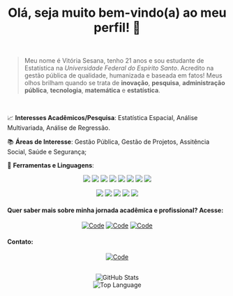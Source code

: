 <div align="center">
 <p><h1>Olá, seja muito bem-vindo(a) ao meu perfil! 🥰</h1></p>
</div>
<br />

 > Meu nome é Vitória Sesana, tenho 21 anos e sou estudante de Estatística na *Universidade Federal do Espírito Santo*. Acredito na gestão pública de qualidade, humanizada e baseada em fatos! Meus olhos brilham quando se trata de **inovação**, **pesquisa**, **administração pública**, **tecnologia**, **matemática** e **estatística**.

<br />

📈 **Interesses Acadêmicos/Pesquisa**: Estatística Espacial, Análise Multivariada, Análise de Regressão. 

📚 **Áreas de Interesse**: Gestão Pública, Gestão de Projetos, Assitência Social, Saúde e Segurança;


🔧 **Ferramentas e Linguagens**: 

<p align="center">
    <img src="https://img.shields.io/badge/R-badge?style=for-the-badge&color=%23265fb2">
    <img src="https://img.shields.io/badge/Python-badge?style=for-the-badge&color=%23f6d24a">
    <img src="https://img.shields.io/badge/RMarkdown-badge?style=for-the-badge&color=%23db1e28">
    <img src="https://img.shields.io/badge/Quarto-badge?style=for-the-badge&color=%233e79a1">
    <img src="https://img.shields.io/badge/SQL-badge?style=for-the-badge&color=%23db7432">
    <img src="https://img.shields.io/badge/Latex-badge?style=for-the-badge&color=%23008080">
    <img src="https://img.shields.io/badge/Shiny-badge?style=for-the-badge&color=orange">
    <img src="https://img.shields.io/badge/Power%20BI-badge?style=for-the-badge&color=%23e9c500">
</p>

<p align="center">
    <img src="https://img.shields.io/badge/Git-badge?style=for-the-badge&color=%23f15133">
    <img src="https://img.shields.io/badge/GOOGLE%20WORKSPACE-badge?style=for-the-badge&color=white">
    <img src="https://img.shields.io/badge/Office%20365-badge?style=for-the-badge&color=%23d23803">
    <img src="https://img.shields.io/badge/R%20Studio-badge?style=for-the-badge&color=%239dadb8">
    <img src="https://img.shields.io/badge/Visual%20Studio%20Code-badge?style=for-the-badge&color=%230176c7">
</p>

#### Quer saber mais sobre minha jornada acadêmica e profissional? Acesse:

<p align="center">
    <a href="https://www.linkedin.com/in/vit%C3%B3ria-sesana-836035174/" target="_blank"><img alt="Code" src="https://img.shields.io/badge/-LinkedIn-blue?style=for-the-badge&logo=Linkedin&logoColor=white"></a>
    <a href="https://lattes.cnpq.br/0581379603381022" target="_blank"><img alt="Code" src="https://img.shields.io/badge/Lattes-teste?style=for-the-badge&logo=Latts&logoColor=%23355f84&color=%23355f84"></a>
    <a href="https://docs.google.com/document/d/10uNNTiV1fGUZMio6Ya6vOz3HiEfIuCSgcscqKMtQRFY/edit?usp=sharing" target="_blank"><img alt="Code" src="https://img.shields.io/badge/Curr%C3%ADculo-badge?style=for-the-badge&color=%23fefffe"></a>
</p>

#### Contato:

<p align="center">
     <a href="mailto:vitoriasesana11@gmail.com" target="_blank"><img alt="Code" src="https://img.shields.io/badge/-vitoriasesana11@gmail.com-c14438?style=for-the-badge&logo=Gmail&logoColor=white&link=mailto:vitoriasesana11@gmail.com"></a>
</p>

## 

<p align="center">
    <img alt = "GitHub Stats" src="https://github-readme-stats.vercel.app/api?username=virrotinha&show_icons=true&hide=issues&icon_color=000000&hide_border=true&title_color=5391FE&text_color=555">
    <br>
    <img alt = "Top Language" src="https://github-readme-stats.vercel.app/api/top-langs/?username=virrotinha&hide=html,&hide_border=true&title_color=5391FE&text_color=555"
</p>


<!---

| <a href="https://github.com/virrotinha/github-readme-stats"><img align="center" src="https://github-readme-stats.vercel.app/api?username=virrotinha&show_icons=true&include_all_commits=true&theme=buefy&hide_border=true" alt="Durgesh's github stats" /></a> | <a href="https://github.com/anuraghazra/github-readme-stats"><img align="center" src="https://github-readme-stats.vercel.app/api/top-langs/?username=virrotinha&layout=compact&theme=buefy&hide_border=true" /></a> |
| ------------- | ------------- |

<p align="center">
    <img alt="R" src="https://img.shields.io/badge/R-badge?style=for-the-badge&color=%23265fb2">
    <img alt="R" src="https://img.shields.io/badge/-R-276DC3?style=for-the-badge&logo=R&logoColor=white">
    <img alt="R" src="https://img.shields.io/badge/-R-276DC3?style=for-the-badge&logo=R&logoColor=white">
    <img alt="R" src="https://img.shields.io/badge/-R-276DC3?style=for-the-badge&logo=R&logoColor=white">
    <img alt="R" src="https://img.shields.io/badge/-R-276DC3?style=for-the-badge&logo=R&logoColor=white">
</p>
 
## Experiência: 
Estruturação de processos ETL; Elaboração de Dashboards, Análise Exploratória de Dados, Power BI, Integração Web, Deploy via Shiny, Cálculo de Indicadores, Planejamento Estratégico, Elaboração de Relatórios,

 --->
